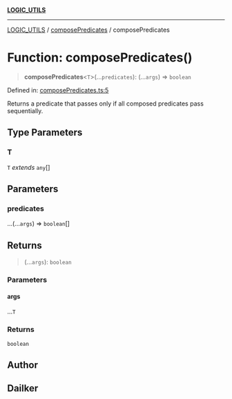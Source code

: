[**LOGIC_UTILS**](../../README.md)

***

[LOGIC_UTILS](../../README.md) / [composePredicates](../README.md) / composePredicates

# Function: composePredicates()

> **composePredicates**\<`T`\>(...`predicates`): (...`args`) => `boolean`

Defined in: [composePredicates.ts:5](https://github.com/dailker/everyutil-js/blob/7799f3f003cb23f425be3f1c83c38483e2648188/src/logic/composePredicates.ts#L5)

Returns a predicate that passes only if all composed predicates pass sequentially.

## Type Parameters

### T

`T` *extends* `any`[]

## Parameters

### predicates

...(...`args`) => `boolean`[]

## Returns

> (...`args`): `boolean`

### Parameters

#### args

...`T`

### Returns

`boolean`

## Author

## Dailker
